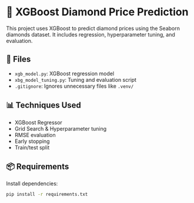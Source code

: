 # 💎 XGBoost Diamond Price Prediction

This project uses XGBoost to predict diamond prices using the Seaborn diamonds dataset. It includes regression, hyperparameter tuning, and evaluation.

## 📁 Files

- `xgb_model.py`: XGBoost regression model
- `xbg_model_tuning.py`: Tuning and evaluation script
- `.gitignore`: Ignores unnecessary files like `.venv/`

## 📊 Techniques Used

- XGBoost Regressor
- Grid Search & Hyperparameter tuning
- RMSE evaluation
- Early stopping
- Train/test split

## 📦 Requirements

Install dependencies:

```bash
pip install -r requirements.txt
